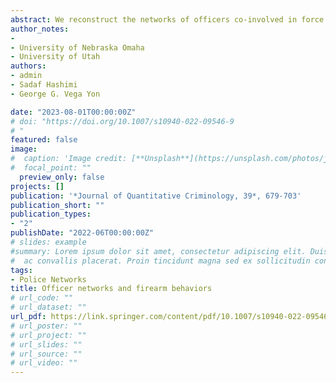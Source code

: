 ```yaml
---
abstract: We reconstruct the networks of officers co-involved in force incidents to test whether interactions with weapon-prone peers impact firearm use. We draw from a statewide dataset of force incidents across law enforcement agencies in New Jersey and employ conditional likelihood models to estimate whether exposure to peers with histories of firearm use is associated with an officer’s own likelihood of firearm use net of other contextual confounders. We find preliminary evidence that officer firearm behaviors, including drawing, pointing, and discharging a firearm, are influenced by an officer’s peers. Greater exposure to colleagues with histories of firearm use is associated with a lower risk of using a firearm. We also find that officer features, including experience and race/ethnicity, are associated with the risk of firearm use. Our study suggests officers’ peers structure the risk of firearm use. Our data allow us to look at time order and rule out situational confounders pertaining to firearm use, however, do not allow us to infer causality. We discuss the study’s implications for understanding forearm behaviors and the role of network science in moving policing research forward
author_notes:
- 
- University of Nebraska Omaha
- University of Utah
authors:
- admin
- Sadaf Hashimi
- George G. Vega Yon

date: "2023-08-01T00:00:00Z"
# doi: "https://doi.org/10.1007/s10940-022-09546-9
# "
featured: false
image:
#  caption: 'Image credit: [**Unsplash**](https://unsplash.com/photos/jdD8gXaTZsc)'
#  focal_point: ""
  preview_only: false
projects: []
publication: '*Journal of Quantitative Criminology, 39*, 679-703'
publication_short: ""
publication_types:
- "2"
publishDate: "2022-06T00:00:00Z"
# slides: example
#summary: Lorem ipsum dolor sit amet, consectetur adipiscing elit. Duis posuere tellus
#  ac convallis placerat. Proin tincidunt magna sed ex sollicitudin condimentum.
tags:
- Police Networks
title: Officer networks and firearm behaviors
# url_code: ""
# url_dataset: ""
url_pdf: https://link.springer.com/content/pdf/10.1007/s10940-022-09546-9.pdf
# url_poster: ""
# url_project: ""
# url_slides: ""
# url_source: ""
# url_video: ""
---
```




